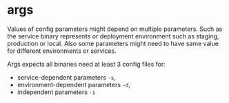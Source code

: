 # args

Values of config parameters might depend on multiple parameters. Such as the service binary represents or deployment environment such as staging, production or local. Also some parameters might need to have same value for different environments or services.

Args expects all binaries need at least 3 config files for:

-   service-dependent parameters `-s`,
-   environment-dependent parameters `-d`,
-   independent parameters `-i`
